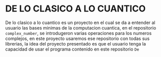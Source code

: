 # DE LO CLASICO A LO CUANTICO
De lo clasico a lo cuantico es un proyecto en el cual se da a entender al usuario las bases minimas de la computacion cuantica, en el repositorio `complex_number`, se introdugeron varias operaciones para los numeros complejos, en este proyecto usaremos ese repositorio con todas sus librerias, la idea del proyecto presentado es que el usuario tenga la capacidad de usar el programa contenido en este repositorio `De`

